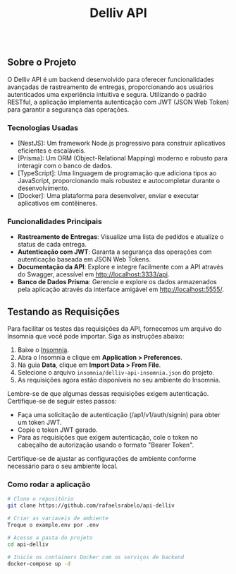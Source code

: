 <h1 style="text-align: center; font-weight: bold;">Delliv API</h1>
<br>
<br>

## Sobre o Projeto

O Delliv API é um backend desenvolvido para oferecer funcionalidades avançadas de rastreamento de entregas, proporcionando aos usuários autenticados uma experiência intuitiva e segura. Utilizando o padrão RESTful, a aplicação implementa autenticação com JWT (JSON Web Token) para garantir a segurança das operações.

### Tecnologias Usadas

- [NestJS]: Um framework Node.js progressivo para construir aplicativos eficientes e escaláveis.
- [Prisma]: Um ORM (Object-Relational Mapping) moderno e robusto para interagir com o banco de dados.
- [TypeScript]: Uma linguagem de programação que adiciona tipos ao JavaScript, proporcionando mais robustez e autocompletar durante o desenvolvimento.
- [Docker]: Uma plataforma para desenvolver, enviar e executar aplicativos em contêineres.

### Funcionalidades Principais

- **Rastreamento de Entregas**: Visualize uma lista de pedidos e atualize o status de cada entrega.
- **Autenticação com JWT**: Garanta a segurança das operações com autenticação baseada em JSON Web Tokens.
- **Documentação da API**: Explore e integre facilmente com a API através do Swagger, acessível em [http://localhost:3333/api](http://localhost:3333/api).
- **Banco de Dados Prisma**: Gerencie e explore os dados armazenados pela aplicação através da interface amigável em [http://localhost:5555/](http://localhost:5555/).

## Testando as Requisições

Para facilitar os testes das requisições da API, fornecemos um arquivo do Insomnia que você pode importar. Siga as instruções abaixo:

1. Baixe o [Insomnia](https://insomnia.rest/download).
2. Abra o Insomnia e clique em **Application > Preferences**.
3. Na guia **Data**, clique em **Import Data > From File**.
4. Selecione o arquivo `insomnia/delliv-api-insomnia.json` do projeto.
5. As requisições agora estão disponíveis no seu ambiente do Insomnia.

Lembre-se de que algumas dessas requisições exigem autenticação. Certifique-se de seguir estes passos:

- Faça uma solicitação de autenticação (/ap1/v1/auth/signin) para obter um token JWT.
- Copie o token JWT gerado.
- Para as requisições que exigem autenticação, cole o token no cabeçalho de autorização usando o formato "Bearer Token".

Certifique-se de ajustar as configurações de ambiente conforme necessário para o seu ambiente local.

### Como rodar a aplicação

```bash
# Clone o repositório
git clone https://github.com/rafaelsrabelo/api-delliv

# Criar as variaveis de ambiente
Troque o example.env por .env

# Acesse a pasta do projeto
cd api-delliv

# Inicie os containers Docker com os serviços de backend
docker-compose up -d
